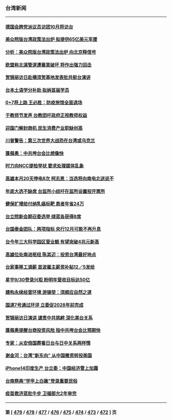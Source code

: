 ### 台湾新闻
---
#### [德国会跨党派议员访团10月将访台](../../pages/ncid1349361/n13835245.md) 
#### [美众院版台湾政策法出炉 拟提供65亿美元军援](../../pages/ncid1349361/n13834951.md) 
#### [分析：美众院版台湾政策法出炉 向北京释信号](../../pages/ncid1349361/n13834961.md) 
#### [欧盟称北溪管道遭蓄意破坏 将作出强力回击](../../pages/ncid1349361/n13834722.md) 
#### [贺锦丽访日赴横须贺基地发表批共挺台演讲](../../pages/ncid1349361/n13834622.md) 
#### [台本土语学分补助 拟纳首届学员](../../pages/ncid1349361/n13834664.md) 
#### [0+7将上路 王必胜：防疫旅馆全面退场](../../pages/ncid1349361/n13834663.md) 
#### [于教师节发声 台教团吁政府正视教师权益](../../pages/ncid1349361/n13834666.md) 
#### [迎国门解封商机 民生消费产业职缺创高](../../pages/ncid1349361/n13834668.md) 
#### [川普警告：第三次世界大战恐在台湾或乌克兰](../../pages/ncid1349361/n13834624.md) 
#### [蓬佩奥：中共垮台会比想像快](../../pages/ncid1349361/n13834629.md) 
#### [时力向NCC提检举状 要求处理媒体乱象](../../pages/ncid1349361/n13834631.md) 
#### [高雄本月20天停电8次 柯志恩：当选将向南电北送说不](../../pages/ncid1349361/n13834567.md) 
#### [年底大选不缺席 台监所小组吁在监所设置投开票所](../../pages/ncid1349361/n13834566.md) 
#### [健保扩增给付纳乳癌标靶 患者年省24万](../../pages/ncid1349361/n13834571.md) 
#### [台立院新会期召委选举 绿蓝各获得8席](../../pages/ncid1349361/n13834569.md) 
#### [台国泰金团队：两项指标 央行12月可能不再升息](../../pages/ncid1349361/n13834550.md) 
#### [台今年三大科学园区营业额 有望突破4兆元新高](../../pages/ncid1349361/n13834526.md) 
#### [高雄位处南进枢纽 陈其迈：投资台湾最好地点](../../pages/ncid1349361/n13834493.md) 
#### [台家事移工调薪 首波雇主薪资补贴12／5发给](../../pages/ncid1349361/n13834518.md) 
#### [星宇9/30登录兴柜 盼明年营收目标达50亿](../../pages/ncid1349361/n13834519.md) 
#### [建构永续经营环境 游锡堃：须顺应自然之道](../../pages/ncid1349361/n13834479.md) 
#### [国道7号通过环评 立委促2028年前完成](../../pages/ncid1349361/n13834478.md) 
#### [贺锦丽访日演讲 谴责中共挑衅 深化美台关系](../../pages/ncid1349361/n13834465.md) 
#### [蓬佩奥提醒台商投资风险 指中共垮台会比预期快](../../pages/ncid1349361/n13834260.md) 
#### [专家：从安倍国葬看日台与日中关系两样情](../../pages/ncid1349361/n13834121.md) 
#### [谢金河：台湾“新东向” 从中国撤资转投美国](../../pages/ncid1349361/n13833689.md) 
#### [iPhone14印度生产 台立委：中国经济雪上加霜](../../pages/ncid1349361/n13833738.md) 
#### [台南祭典“学甲上白礁”登录重要民俗](../../pages/ncid1349361/n13833856.md) 
#### [疫苗救济蓝批牛步 卫福部允2年审完](../../pages/ncid1349361/n13833860.md) 

---
#### 第 [ [479](./479.md) / [478](./478.md) / [477](./477.md) / [476](./476.md) / [475](./475.md) / [474](./474.md) / [473](./473.md) / [472](./472.md) ] 页
